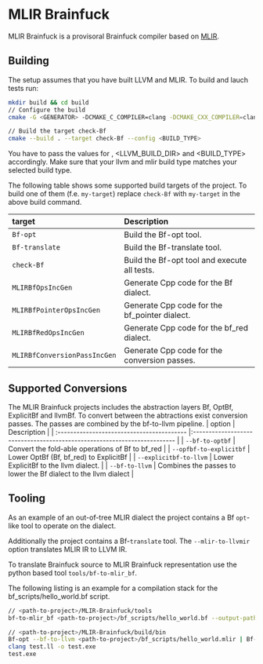 # MLIR Brainfuck
MLIR Brainfuck is a provisoral Brainfuck compiler based on [MLIR](https://mlir.llvm.org/).

## Building 

The setup assumes that you have built LLVM and MLIR. To build and lauch tests run:

```sh
mkdir build && cd build
// Configure the build
cmake -G <GENERATOR> -DCMAKE_C_COMPILER=clang -DCMAKE_CXX_COMPILER=clang++ .. -DLLVM_EXTERNAL_LIT=<LLVM_BUILD_DIR>/bin/llvm-lit -DCMAKE_BUILD_TYPE=<BUILD_TYPE>

// Build the target check-Bf
cmake --build . --target check-Bf --config <BUILD_TYPE>
```

You have to pass the values for <GENERATOR>, <LLVM_BUILD_DIR> and <BUILD_TYPE> accordingly.
Make sure that your llvm and mlir build type matches your selected build type. 

The following table shows some supported build targets of the project. To build one of them (f.e. `my-target`) replace `check-Bf`
with `my-target` in the above build command. 

| target                                     | Description                                                              |
| :----------------------------------------- |:------------------------------------------------------------------------ |
| `Bf-opt`                                   | Build the Bf-opt tool.                                                   |
| `Bf-translate`                             | Build the Bf-translate tool.                                             |
| `check-Bf`                                 | Build the Bf-opt tool and execute all tests.                             |
| `MLIRBfOpsIncGen`                          | Generate Cpp code for the Bf dialect.                                    |
| `MLIRBfPointerOpsIncGen`                   | Generate Cpp code for the bf_pointer dialect.                            |
| `MLIRBfRedOpsIncGen`                       | Generate Cpp code for the bf_red dialect.                                |
| `MLIRBfConversionPassIncGen`               | Generate Cpp code for the conversion passes.                             |


## Supported Conversions

The MLIR Brainfuck projects includes the abstraction layers Bf, OptBf, ExplicitBf and llvmBf. To convert between the abtractions 
exist conversion passes. The passes are combined by the bf-to-llvm pipeline.
| option                                     | Description                                                              |
| :----------------------------------------- |:------------------------------------------------------------------------ |
| `--bf-to-optbf`                            | Convert the fold-able operations of Bf to bf_red                         |
| `--opfbf-to-explicitbf`                    | Lower OptBf (Bf, bf_red) to ExplicitBf                                   |
| `--explicitbf-to-llvm`                     | Lower ExplicitBf to the llvm dialect.                                    |
| `--bf-to-llvm`                             | Combines the passes to lower the Bf dialect to the llvm dialect          |


## Tooling

As an example of an out-of-tree MLIR dialect the project contains a Bf `opt`-like tool to operate on the dialect.

Additionally the project contains a Bf-`translate` tool. The `--mlir-to-llvmir` option translates MLIR IR to LLVM IR.

To translate Brainfuck source to MLIR Brainfuck representation use the python based tool `tools/bf-to-mlir_bf`.

The following listing is an example for a compilation stack for the bf_scripts/hello_world.bf script. 
```sh
// <path-to-project>/MLIR-Brainfuck/tools
bf-to-mlir_bf <path-to-project>/bf_scripts/hello_world.bf --output-path=""

// <path-to-project>/MLIR-Brainfuck/build/bin
Bf-opt --bf-to-llvm <path-to-project>/bf_scripts/hello_world.mlir | Bf-translate --mlir-tollvmir > test.ll
clang test.ll -o test.exe
test.exe 
```